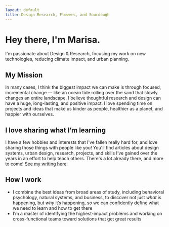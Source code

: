 ```yaml
---
layout: default
title: Design Research, Flowers, and Sourdough
---
```


# Hey there, I'm Marisa.

I'm passionate about Design & Research, focusing my work on new technologies, reducing climate impact, and urban planning. 

## My Mission

In many cases, I think the biggest impact we can make is through focused, incremental change — like an ocean tide rolling over the sand that slowly changes an entire landscape. I believe thoughtful research and design can have a huge, long-lasting, and  positive impact. I love spending time on projects and ideas that make us kinder as people, healthier as a planet, and happier with ourselves.

## I love sharing what I’m learning

I have a few hobbies and interests that I've fallen really hard for, and love sharing those things with people like you! You'll find articles about design systems, urban design, research, projects, and skills I’ve gained over the years in an effort to help teach others. There's a lot already there, and more to come! [See my writing here.](/)


## How I work

- I combine the best ideas from broad areas of study, including behavioral psychology, natural systems, and business, to discover not just _what_ is happening, but _why_ it’s happening, so we can confidently define what we need to learn and how to get there
- I’m a master of identifying the highest-impact problems and working on cross-functional teams toward solutions that get great results
